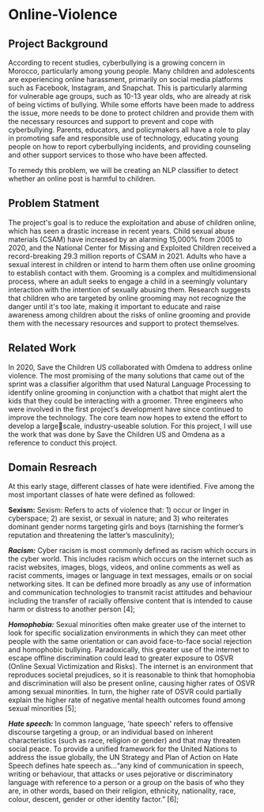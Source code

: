 # Online-Violence

## Project Background

According to recent studies, cyberbullying is a growing concern in Morocco, particularly among young people. Many children and adolescents are experiencing online harassment, primarily on social media platforms such as Facebook, Instagram, and Snapchat. This is particularly alarming for vulnerable age groups, such as 10-13 year olds, who are already at risk of being victims of bullying. While some efforts have been made to address the issue, more needs to be done to protect children and provide them with the necessary resources and support to prevent and cope with cyberbullying. Parents, educators, and policymakers all have a role to play in promoting safe and responsible use of technology, educating young people on how to report cyberbullying incidents, and providing counseling and other support services to those who have been affected. 

To remedy this problem, we will be creating an NLP classifier to detect whether an online post is harmful to children.

## Problem Statment

The project's goal is to reduce the exploitation and abuse of children online, which has seen a drastic increase in recent years. Child sexual abuse materials (CSAM) have increased by an alarming 15,000% from 2005 to 2020, and the National Center for Missing and Exploited Children received a record-breaking 29.3 million reports of CSAM in 2021. Adults who have a sexual interest in children or intend to harm them often use online grooming to establish contact with them. Grooming is a complex and multidimensional process, where an adult seeks to engage a child in a seemingly voluntary interaction with the intention of sexually abusing them. Research suggests that children who are targeted by online grooming may not recognize the danger until it's too late, making it important to educate and raise awareness among children about the risks of online grooming and provide them with the necessary resources and support to protect themselves.

## Related Work

In 2020, Save the Children US collaborated with Omdena to address online violence. The most promising of the many solutions that came out of the sprint was a classifier algorithm that used Natural Language Processing to identify online grooming in conjunction with a chatbot that might alert the kids that they could be interacting with a groomer. Three engineers who were involved in the first project's development have since continued to improve the technology. The core team now hopes to extend the effort to develop a largescale, industry-useable solution. For this project, I will use the work that was done by Save the Children US and Omdena as a reference to conduct this project.

## Domain Resreach

At this early stage, different classes of hate were identified. Five among the most important classes of hate were defined as followed:

**Sexism:** Sexism: Refers to acts of violence that: 1) occur or linger in cyberspace; 2) are sexist, or sexual in nature; and 3) who reiterates dominant gender norms targeting girls and boys (tarnishing the former’s reputation and threatening the latter’s masculinity);

***Racism:*** Cyber racism is most commonly defined as racism which occurs in the cyber world. This includes racism which occurs on the internet such as racist websites, images, blogs, videos, and online comments as well as racist comments, images or language in text messages, emails or on social networking sites. It can be defined more broadly as any use of information and communication technologies to transmit racist attitudes and behaviour including the transfer of racially offensive content that is intended to cause harm or distress to another person [4];

***Homophobia:*** Sexual minorities often make greater use of the internet to look for specific socialization environments in which they can meet other people with the same orientation or can avoid face-to-face social rejection and homophobic bullying. Paradoxically, this greater use of the internet to escape offline discrimination could lead to greater exposure to OSVR (Online Sexual Victimization and Risks). The internet is an environment that reproduces societal prejudices, so it is reasonable to think that homophobia and discrimination will also be present online, causing higher rates of OSVR among sexual minorities. In turn, the higher rate of OSVR could partially explain the higher rate of negative mental health outcomes found among sexual minorities [5];

***Hate speech:*** In common language, 'hate speech' refers to offensive discourse targeting a group, or an individual based on inherent characteristics (such as race, religion or gender) and that may threaten social peace. To provide a unified framework for the United Nations to address the issue globally, the UN Strategy and Plan of Action on Hate Speech defines hate speech as...“any kind of communication in speech, writing or behaviour, that attacks or uses pejorative or discriminatory language with reference to a person or a group on the basis of who they are, in other words, based on their religion, ethnicity, nationality, race, colour, descent, gender or other identity factor.” [6];


